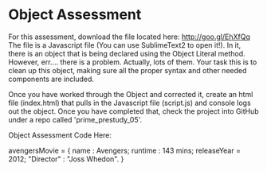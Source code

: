 # Object Assessment

For this assessment, download the file located here: http://goo.gl/EhXfQq
The file is a Javascript file (You can use SublimeText2 to open it!). In it, there is an object that is being declared using the Object Literal method. However, err.... there is a problem. Actually, lots of them. Your task this is to clean up this object, making sure all the proper syntax and other needed components are included.

Once you have worked through the Object and corrected it, create an html file (index.html) that pulls in the Javascript file (script.js) and console logs out the object. Once you have completed that, check the project into GitHub under a repo called 'prime_prestudy_05'.

Object Assessment Code Here:

avengersMovie = {
    name : Avengers;
    runtime : 143 mins;
    releaseYear = 2012;
    "Director" : "Joss Whedon".
}

